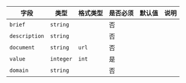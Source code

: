 | 字段 | 类型 | 格式类型 | 是否必须 | 默认值 | 说明 |
|---|---|---|---|---|---|
| `brief` | `string` |  | 否 |  |
| `description` | `string` |  | 否 |  |
| `document` | `string` | `url` | 否 |  |
| `value` | `integer` | `int` | 是 |  |
| `domain` | `string` |  | 否 |  |
